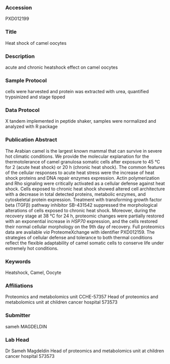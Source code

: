 ### Accession
PXD012199

### Title
Heat shock of camel oocytes

### Description
acute and chronic heatshock effect on camel oocytes

### Sample Protocol
cells were harvested and protein was extracted with urea, quantified trypsinized and stage tipped

### Data Protocol
X tandem implemented in peptide shaker, samples were normalized and analyzed with R package

### Publication Abstract
The Arabian camel is the largest known mammal that can survive in severe hot climatic conditions. We provide the molecular explanation for the thermotolerance of camel granulosa somatic cells after exposure to 45&#xa0;&#xb0;C for 2 (acute heat shock) or 20&#xa0;h (chronic heat shock). The common features of the cellular responses to acute heat stress were the increase of heat shock proteins and DNA repair enzymes expression. Actin polymerization and Rho signaling were critically activated as a cellular defense against heat shock. Cells exposed to chronic heat shock showed altered cell architecture with a decrease in total detected proteins, metabolic enzymes, and cytoskeletal protein expression. Treatment with transforming growth factor beta (TGF&#x3b2;) pathway inhibitor SB-431542 suppressed the morphological alterations of cells exposed to chronic heat shock. Moreover, during the recovery stage at 38&#xa0;&#xb0;C for 24&#xa0;h, proteomic changes were partially restored with an exponential increase in <i>HSP70</i> expression, and the cells restored their normal cellular morphology on the 9th day of recovery. Full proteomics data are available <i>via</i> ProteomeXchange with identifier PXD012159. The strategies of cellular defense and tolerance to both thermal conditions reflect the flexible adaptability of camel somatic cells to conserve life under extremely hot conditions.

### Keywords
Heatshock, Camel, Oocyte

### Affiliations
Proteomics and metabolomics unit CCHE-57357
Head of proteomics and metabolomics unit at children cancer hospital 573573

### Submitter
sameh MAGDELDIN

### Lab Head
Dr Sameh Magdeldin
Head of proteomics and metabolomics unit at children cancer hospital 573573


